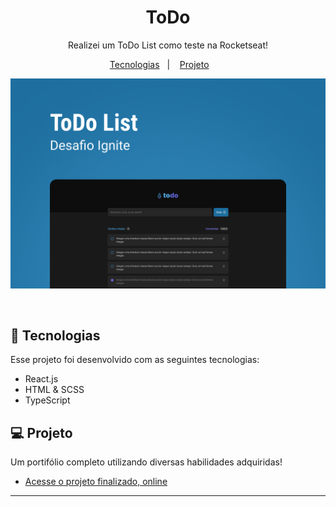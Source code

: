 <h1 align="center"> ToDo </h1>

<p align="center">
Realizei um ToDo List como teste na Rocketseat! <br/>
</p>

<p align="center">
  <a href="#-tecnologias">Tecnologias</a>&nbsp;&nbsp;&nbsp;|&nbsp;&nbsp;&nbsp;
  <a href="#-projeto">Projeto</a>&nbsp;&nbsp;&nbsp; &nbsp;&nbsp;&nbsp;
</p>

<p align="center">
  <img alt="License" src="https://github.com/IgorGMendonca/ToDo/blob/main/Capa.png">
</p>

<br>

## 🚀 Tecnologias

Esse projeto foi desenvolvido com as seguintes tecnologias:

- React.js
- HTML & SCSS
- TypeScript

## 💻 Projeto

Um portifólio completo utilizando diversas habilidades adquiridas!

- [Acesse o projeto finalizado, online](https://rocketseat-todo-test.netlify.app/)

---
